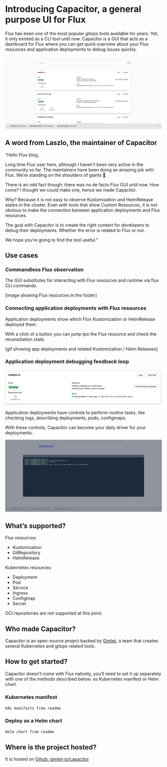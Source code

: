 # Introducing Capacitor, a general purpose UI for Flux

Flux has been one of the most popular gitops tools available for years. Yet, it only existed as a CLI tool until now. Capacitor is a GUI that acts as a dashboard for Flux where you can get quick overview about your Flux resources and application deployments to debug issues quickly.

![Capacitor, a general purpose UI for Flux](../../../public/capacitor.png)

## A word from Laszlo, the maintainer of Capacitor

“Hello Flux blog,

Long time Flux user here, although I haven't been very active in the community so far. The maintainers have been doing an amazing job with Flux. We’re standing on the shoulders of giants 🙌.

There is an odd fact though: there was no de facto Flux GUI until now. How come?
I thought we could make one, hence we made Capacitor.

Why?
Because it is not easy to observe Kustomization and HelmRelease states in the cluster. Even with tools that show Custom Resources, it is not obvious to make the connection between application deployments and Flux resources.

The goal with Capacitor is to create the right context for developers to debug their deployments. Whether the error is related to Flux or not.

We hope you’re going to find the tool useful.”

## Use cases

### Commandless Flux observation

The GUI substitutes for interacting with Flux resources and runtime via flux CLI commands.

[image showing Flux resources in the footer]

### Connecting application deployments with Flux resources

Application deployments show which Flux Kustomization or HelmRelease deployed them.

With a click of a button you can jump tpo the Flux resource and check the reconsiliation state.

[gif showing app deployments and related Kustomization / Helm Releases]

### Application deployment debugging feedback loop

![Application deployment controls](../../../public/servicecard.png)

Application deployments have controls to perform routine tasks, like checking logs, describing deployments, pods, configmaps.

With these controls, Capacitor can become your daily driver for your deployments.

![Application logs](../../../public/application-logs.png)

## What’s supported?

Flux resources:
- Kustomization
- GitRepository
- HelmRelease

Kubernetes resources:
- Deployment
- Pod
- Service
- Ingress
- Configmap
- Secret

OCI repositories are not supported at this point.

## Who made Capacitor?

Capacitor is an open-source project backed by [Gimlet](https://gimlet.io), a team that creates several Kubernetes and gitops related tools.

## How to get started?

Capacitor doesn’t come with Flux natively, you’ll need to set it up separately with one of the methods described below: as Kubernetes manifest or Helm chart.

### Kubernetes manifest

```k8s manifests from readme```

### Deploy as a Helm chart

```Helm chart from readme```

## Where is the project hosted?

It is hosted on [Gihub: gimlet-io/capacitor](https://github.com/gimlet-io/capacitor)
